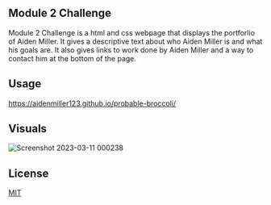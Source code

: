 ## Module 2 Challenge

Module 2 Challenge is a html and css webpage that displays the portforlio of Aiden Miller. 
It gives a descriptive text about who Aiden Miller is and what his goals are.
It also gives links to work done by Aiden Miller and a way to contact him at the bottom of the 
page.


## Usage
https://aidenmiller123.github.io/probable-broccoli/


## Visuals
![Screenshot 2023-03-11 000238](https://user-images.githubusercontent.com/123018143/224465982-53ba190e-42ee-4a5a-adef-9ceb291599b6.png)


## License

[MIT](https://choosealicense.com/licenses/mit/)

